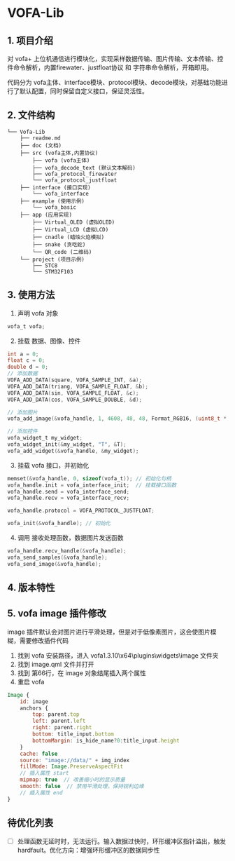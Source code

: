 # VOFA-Lib

## 1. 项目介绍
对 vofa+ 上位机通信进行模块化，实现采样数据传输、图片传输、文本传输、控件命令解析，内置firewater、justfloat协议 和 字符串命令解析，开箱即用。

代码分为 vofa主体、interface模块、protocol模块、decode模块，对基础功能进行了默认配置，同时保留自定义接口，保证灵活性。

## 2. 文件结构

```
└── Vofa-Lib
    ├── readme.md
    ├── doc (文档)
    ├── src (vofa主体,内置协议)
        ├── vofa (vofa主体)
        ├── vofa_decode_text (默认文本解码)
        ├── vofa_protocol_firewater
        └── vofa_protocol_justfloat
    ├── interface (接口实现)
        └── vofa_interface
    ├── example (使用示例)
        └── vofa_basic
    ├── app (应用实现)
        ├── Virtual_OLED (虚拟OLED)
        ├── Virtual_LCD (虚拟LCD)
        ├── cnadle (蜡烛火焰模拟)
        ├── snake (贪吃蛇)
        └── QR_code (二维码)
    └── project (项目示例)
        ├── STC8
        └── STM32F103
```

## 3. 使用方法

1. 声明 vofa 对象
```c
vofa_t vofa;
```
2. 挂载 数据、图像、控件
```c
int a = 0;
float c = 0;
double d = 0; 
// 添加数据
VOFA_ADD_DATA(square, VOFA_SAMPLE_INT, &a);
VOFA_ADD_DATA(triang, VOFA_SAMPLE_FLOAT, &b);
VOFA_ADD_DATA(sin, VOFA_SAMPLE_FLOAT, &c);
VOFA_ADD_DATA(cos, VOFA_SAMPLE_DOUBLE, &d);

// 添加图片
vofa_add_image(&vofa_handle, 1, 4608, 48, 48, Format_RGB16, (uint8_t *)gImage_img); 

// 添加控件
vofa_widget_t my_widget;
vofa_widget_init(&my_widget, "T", &T);
vofa_add_widget(&vofa_handle, &my_widget);

```
3. 挂载 vofa 接口，并初始化
```c
memset(&vofa_handle, 0, sizeof(vofa_t)); // 初始化句柄
vofa_handle.init = vofa_interface_init;  // 挂载接口函数
vofa_handle.send = vofa_interface_send;
vofa_handle.recv = vofa_interface_recv;

vofa_handle.protocol = VOFA_PROTOCOL_JUSTFLOAT;

vofa_init(&vofa_handle); // 初始化
```
4. 调用 接收处理函数，数据图片发送函数
```c
vofa_handle.recv_handle(&vofa_handle);
vofa_send_samples(&vofa_handle);
vofa_send_image(&vofa_handle);
```


## 4. 版本特性


## 5. vofa image 插件修改
image 插件默认会对图片进行平滑处理，但是对于低像素图片，这会使图片模糊，需要修改插件代码
1. 找到 vofa 安装路径，进入 vofa1.3.10\x64\plugins\widgets\image 文件夹
2. 找到 image.qml 文件并打开
3. 找到 第66行，在 image 对象结尾插入两个属性
4. 重启 vofa
```qml
Image {
    id: image
    anchors {
        top: parent.top
        left: parent.left
        right: parent.right
        bottom: title_input.bottom
        bottomMargin: is_hide_name?0:title_input.height
    }
    cache: false
    source: "image://data/" + img_index
    fillMode: Image.PreserveAspectFit
    // 插入属性 start
    mipmap: true  // 改善缩小时的显示质量
    smooth: false  // 禁用平滑处理，保持锐利边缘
    // 插入属性 end
}
```

## 待优化列表

- [ ] 处理函数无延时时，无法运行。输入数据过快时，环形缓冲区指针溢出，触发hardfault。优化方向：增强环形缓冲区的数据同步性
